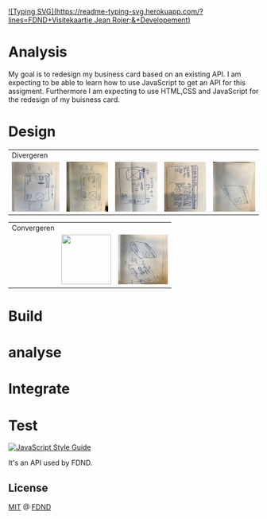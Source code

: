  
[![Typing SVG](https://readme-typing-svg.herokuapp.com/?lines=FDND+Visitekaartje Jean Rojer;&+Developement)](https://git.io/typing-svg)


# Analysis  
My goal is to redesign my business card based on an existing API.
I am expecting to be able to learn how to use JavaScript to 
get an API for this assigment. Furthermore I am expecting to 
use HTML,CSS and JavaScript for the redesign of my buisness card. 


 
# Design

<table>
  <tr>
    <td>Divergeren</td>
  
  </tr>
  <tr>
    <td valign="top"><img src="IMG_1766.jpg"  width="100" height="100"></td>
    <td valign="top"><img src="IMG_1767.jpg"  width="100" height="100"></td>
   <td valign="top"><img src="IMG_1768.jpg" width="100" height="100"></td>
    <td valign="top"><img src="IMG_1769.jpg" width="100" height="100"></td>
      <td valign="top"><img src="IMG_1772.jpg" width="100" height="100"></td>  
 </table>
 
 <table>
  <tr> <td> Convergeren</td> 
  </tr>
  <tr>     <td valign="top"><img src=" "></td> 
  <td><img src="MG_1770.jpg"  width="100" height="100"></img></td>
  <td valign="top"><img src="IMG_1771.jpg"  width="100" height="100"></td></tr>
  </table>
  
  # Build 
  
  # analyse

  # Integrate
  
  # Test 

[![JavaScript Style Guide][javascript-style-guide-badge]][standard]

It's an API used by FDND.

## License

[MIT](LICENSE) @ [FDND][fdnd]

<!-- Definitions -->

[fdnd]: https://fdnd.nl
[javascript-style-guide-badge]: https://img.shields.io/badge/code%20style-standard-brightgreen.svg
[standard]: https://standardjs.com/
